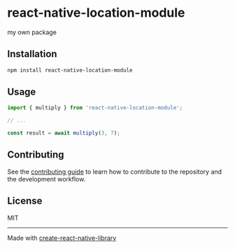 # react-native-location-module

my own package

## Installation

```sh
npm install react-native-location-module
```

## Usage

```js
import { multiply } from 'react-native-location-module';

// ...

const result = await multiply(3, 7);
```

## Contributing

See the [contributing guide](CONTRIBUTING.md) to learn how to contribute to the repository and the development workflow.

## License

MIT

---

Made with [create-react-native-library](https://github.com/callstack/react-native-builder-bob)

